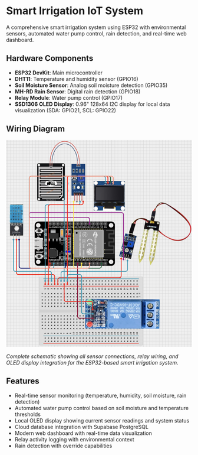 # Smart Irrigation IoT System

A comprehensive smart irrigation system using ESP32 with environmental sensors, automated water pump control, rain detection, and real-time web dashboard.

## Hardware Components

- **ESP32 DevKit**: Main microcontroller
- **DHT11**: Temperature and humidity sensor (GPIO16)
- **Soil Moisture Sensor**: Analog soil moisture detection (GPIO35)
- **MH-RD Rain Sensor**: Digital rain detection (GPIO18)
- **Relay Module**: Water pump control (GPIO17)
- **SSD1306 OLED Display**: 0.96" 128x64 I2C display for local data visualization (SDA: GPIO21, SCL: GPIO22)

## Wiring Diagram

![Wiring Schematic](assets/wiring.png)

_Complete schematic showing all sensor connections, relay wiring, and OLED display integration for the ESP32-based smart irrigation system._

## Features

- Real-time sensor monitoring (temperature, humidity, soil moisture, rain detection)
- Automated water pump control based on soil moisture and temperature thresholds
- Local OLED display showing current sensor readings and system status
- Cloud database integration with Supabase PostgreSQL
- Modern web dashboard with real-time data visualization
- Relay activity logging with environmental context
- Rain detection with override capabilities
